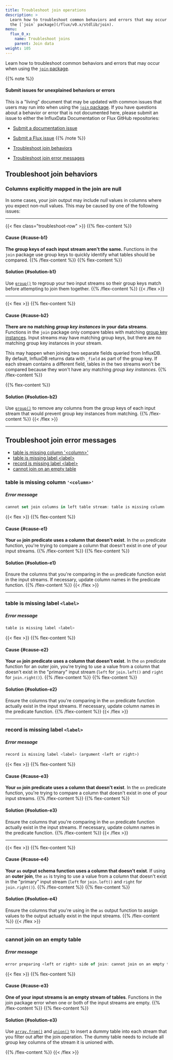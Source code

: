 ```yaml
---
title: Troubleshoot join operations
description: >
  Learn how to troubleshoot common behaviors and errors that may occur when using
  the [`join` package](/flux/v0.x/stdlib/join).
menu:
  flux_0_x:
    name: Troubleshoot joins
    parent: Join data
weight: 105
---
```


Learn how to troubleshoot common behaviors and errors that may occur when using
the [`join` package](/flux/v0.x/stdlib/join).

{{% note %}}
#### Submit issues for unexplained behaviors or errors

This is a "living" document that may be updated with common issues
that users may run into when using the [`join` package](/flux/v0.x/stdlib/join).
If you have questions about a behavior or error that is not documented here,
please submit an issue to either the InfluxData Documentation or Flux GitHub repositories:

- [Submit a documentation issue](https://github.com/influxdata/docs-v2/issues/new/choose)
- [Submit a Flux issue](https://github.com/influxdata/flux/issues/new/choose)
{{% /note %}}

- [Troubleshoot join behaviors](#troubleshoot-join-behaviors)
- [Troubleshoot join error messages](#troubleshoot-join-error-messages)

## Troubleshoot join behaviors

### Columns explicitly mapped in the join are null

In some cases, your join output may include _null_ values in
columns where you expect non-null values. This may be caused by one of the following issues:

---

{{< flex class="troubleshoot-row" >}}
{{% flex-content %}}
#### Cause {#cause-b1}

**The group keys of each input stream aren't the same.**
Functions in the `join` package use group keys to quickly identify what tables
should be compared.
{{% /flex-content %}}
{{% flex-content %}}
#### Solution {#solution-b1}

Use [`group()`](/flux/v0.x/stdlib/universe/group/) to regroup
your two input streams so their group keys match before attempting to join
them together.
{{% /flex-content %}}
{{< /flex >}}

---

{{< flex >}}
{{% flex-content %}}
#### Cause {#cause-b2}

**There are no matching _group key instances_ in your data streams**.
Functions in the `join` package only compare tables with matching
[group key instances](/flux/v0.x/get-started/data-model/#example-group-key-instances).
Input streams may have matching group keys, but there are no matching group
key instances in your stream.

This may happen when joining two separate fields
queried from InfluxDB. By default, InfluxDB returns data with `_field` as part
of the group key. If each stream contains a different field, tables in the two
streams won't be compared because they won't have any matching _group key instances_.
{{% /flex-content %}}

{{% flex-content %}}
#### Solution {#solution-b2}

Use [`group()`](/flux/v0.x/stdlib/universe/group/) to remove 
any columns from the group keys of each input stream that would prevent
group key instances from matching.
{{% /flex-content %}}
{{< /flex >}}

---

## Troubleshoot join error messages

- [table is missing column \'\<column\>\'](#table-is-missing-column-column)
- [table is missing label \<label\>](#table-is-missing-label-label)
- [record is missing label \<label\>](#record-is-missing-label-label)
- [cannot join on an empty table](#cannot-join-on-an-empty-table)

### table is missing column `'<column>'`

##### Error message
```js
cannot set join columns in left table stream: table is missing column '<column>'
```

{{< flex >}}
{{% flex-content %}}
#### Cause {#cause-e1}

**Your `on` join predicate uses a column that doesn't exist**.
In the `on` predicate function, you're trying to compare a column
that doesn't exist in one of your input streams.
{{% /flex-content %}}
{{% flex-content %}}
#### Solution {#solution-e1}

Ensure the columns that you're comparing in the `on` predicate
function exist in the input streams.
If necessary, update column names in the predicate function.
{{% /flex-content %}}
{{< /flex >}}

---

### table is missing label `<label>`

##### Error message
```js
table is missing label <label>
```

{{< flex >}}
{{% flex-content %}}
#### Cause {#cause-e2}

**Your `on` join predicate uses a column that doesn't exist**.
In the `on` predicate function for an outer join, you're trying to use a value
from a column that doesn't exist in the "primary" input stream
(`left` for `join.left()` and `right` for `join.right()`).
{{% /flex-content %}}
{{% flex-content %}}
#### Solution {#solution-e2}

Ensure the columns that you're comparing in the `on` predicate
function actually exist in the input streams.
If necessary, update column names in the predicate function.
{{% /flex-content %}}
{{< /flex >}}

---

### record is missing label `<label>`

##### Error message
```js
record is missing label <label> (argument <left or right>)
```

{{< flex >}}
{{% flex-content %}}
#### Cause {#cause-e3}

**Your `on` join predicate uses a column that doesn't exist**.
In the `on` predicate function, you're trying to compare a column
that doesn't exist in one of your input streams.
{{% /flex-content %}}
{{% flex-content %}}
#### Solution {#solution-e3}

Ensure the columns that you're comparing in the `on` predicate
function actually exist in the input streams.
If necessary, update column names in the predicate function.
{{% /flex-content %}}
{{< /flex >}}

---

{{< flex >}}
{{% flex-content %}}
#### Cause {#cause-e4}

**Your `as` output schema function uses a column that doesn't exist**.
If using an **outer join**, the `as` is trying to use a value
from a column that doesn't exist in the "primary" input stream
(`left` for `join.left()` and `right` for `join.right()`).
{{% /flex-content %}}
{{% flex-content %}}
#### Solution {#solution-e4}

Ensure the columns that you're using in the `as` output function to assign
values to the output actually exist in the input streams.
{{% /flex-content %}}
{{< /flex >}}

---

### cannot join on an empty table

##### Error message
```js
error preparing <left or right> side of join: cannot join on an empty table
```

{{< flex >}}
{{% flex-content %}}
#### Cause {#cause-e3}

**One of your input streams is an empty stream of tables**.
Functions in the join package error when one or both of the input
streams are empty.
{{% /flex-content %}}
{{% flex-content %}}
#### Solution {#solution-e3}

Use [`array.from()`](/flux/v0.x/stdlib/array/from/) and
[`union()`](/flux/v0.x/stdlib/universe/union/) to insert a dummy table into each
stream that you filter out after the join operation.
The dummy table needs to include all group key columns of the stream it is unioned with.

{{% /flex-content %}}
{{< /flex >}}
